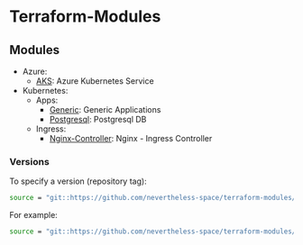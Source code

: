 # Terraform-Modules

## Modules
- Azure:
  - [AKS](azure/aks/README.md): Azure Kubernetes Service
- Kubernetes:
  - Apps:
    - [Generic](kubernetes/apps/generic/README.md): Generic Applications
    - [Postgresql](kubernetes/apps/postgresql/README.md): Postgresql DB
  - Ingress:
    - [Nginx-Controller](kubernetes/ingress/nginx-controller/README.md): Nginx - Ingress Controller

### Versions

To specify a version (repository tag):
```bash
source = "git::https://github.com/nevertheless-space/terraform-modules//kubernetes/ingress/nginx-controller?ref=<tag>"
```

For example:
```bash
source = "git::https://github.com/nevertheless-space/terraform-modules//kubernetes/ingress/nginx-controller?ref=kubernetes/ingress/nginx-controller-X.XX.XX"
```